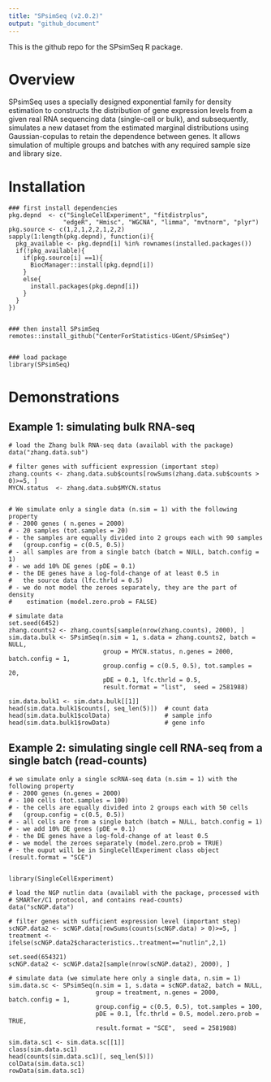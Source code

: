 ```yaml
---
title: "SPsimSeq (v2.0.2)"
output: "github_document"
---
```


This is the github repo for the SPsimSeq R package. 

# Overview
SPsimSeq uses a specially designed exponential family for density estimation to constructs the distribution of gene expression levels from a given real RNA sequencing data (single-cell or bulk), and subsequently, simulates a new dataset from the estimated marginal distributions using Gaussian-copulas to retain the dependence between genes. It allows simulation of multiple groups and batches with any required sample size and library size.




 
# Installation

```
### first install dependencies 
pkg.depnd  <- c("SingleCellExperiment", "fitdistrplus",  
               "edgeR", "Hmisc", "WGCNA", "limma", "mvtnorm", "plyr")
pkg.source <- c(1,2,1,2,2,1,2,2)
sapply(1:length(pkg.depnd), function(i){
  pkg_available <- pkg.depnd[i] %in% rownames(installed.packages())
  if(!pkg_available){ 
    if(pkg.source[i] ==1){
      BiocManager::install(pkg.depnd[i])
    }
    else{
      install.packages(pkg.depnd[i])
    } 
  }
}) 


### then install SPsimSeq
remotes::install_github("CenterForStatistics-UGent/SPsimSeq")


### load package
library(SPsimSeq) 
```
 
# Demonstrations
 
## Example 1: simulating bulk RNA-seq

``` 
# load the Zhang bulk RNA-seq data (availabl with the package) 
data("zhang.data.sub") 

# filter genes with sufficient expression (important step) 
zhang.counts <- zhang.data.sub$counts[rowSums(zhang.data.sub$counts > 0)>=5, ]  
MYCN.status  <- zhang.data.sub$MYCN.status 


# We simulate only a single data (n.sim = 1) with the following property
# - 2000 genes ( n.genes = 2000) 
# - 20 samples (tot.samples = 20) 
# - the samples are equally divided into 2 groups each with 90 samples 
#   (group.config = c(0.5, 0.5))
# - all samples are from a single batch (batch = NULL, batch.config = 1)
# - we add 10% DE genes (pDE = 0.1) 
# - the DE genes have a log-fold-change of at least 0.5 in 
#   the source data (lfc.thrld = 0.5)
# - we do not model the zeroes separately, they are the part of density 
#    estimation (model.zero.prob = FALSE)

# simulate data
set.seed(6452)
zhang.counts2 <- zhang.counts[sample(nrow(zhang.counts), 2000), ]
sim.data.bulk <- SPsimSeq(n.sim = 1, s.data = zhang.counts2, batch = NULL,
                          group = MYCN.status, n.genes = 2000, batch.config = 1,
                          group.config = c(0.5, 0.5), tot.samples = 20, 
                          pDE = 0.1, lfc.thrld = 0.5, 
                          result.format = "list",  seed = 2581988)

sim.data.bulk1 <- sim.data.bulk[[1]]                              
head(sim.data.bulk1$counts[, seq_len(5)])  # count data
head(sim.data.bulk1$colData)               # sample info
head(sim.data.bulk1$rowData)               # gene info
```


## Example 2: simulating single cell RNA-seq from a single batch (read-counts)

```
# we simulate only a single scRNA-seq data (n.sim = 1) with the following property
# - 2000 genes (n.genes = 2000) 
# - 100 cells (tot.samples = 100) 
# - the cells are equally divided into 2 groups each with 50 cells 
#   (group.config = c(0.5, 0.5))
# - all cells are from a single batch (batch = NULL, batch.config = 1)
# - we add 10% DE genes (pDE = 0.1) 
# - the DE genes have a log-fold-change of at least 0.5
# - we model the zeroes separately (model.zero.prob = TRUE)
# - the ouput will be in SingleCellExperiment class object (result.format = "SCE")


library(SingleCellExperiment)

# load the NGP nutlin data (availabl with the package, processed with 
# SMARTer/C1 protocol, and contains read-counts)
data("scNGP.data")

# filter genes with sufficient expression level (important step) 
scNGP.data2 <- scNGP.data[rowSums(counts(scNGP.data) > 0)>=5, ]  
treatment <- ifelse(scNGP.data2$characteristics..treatment=="nutlin",2,1)

set.seed(654321)
scNGP.data2 <- scNGP.data2[sample(nrow(scNGP.data2), 2000), ]

# simulate data (we simulate here only a single data, n.sim = 1)
sim.data.sc <- SPsimSeq(n.sim = 1, s.data = scNGP.data2, batch = NULL,
                        group = treatment, n.genes = 2000, batch.config = 1,
                        group.config = c(0.5, 0.5), tot.samples = 100, 
                        pDE = 0.1, lfc.thrld = 0.5, model.zero.prob = TRUE,
                        result.format = "SCE",  seed = 2581988)

sim.data.sc1 <- sim.data.sc[[1]]
class(sim.data.sc1)
head(counts(sim.data.sc1)[, seq_len(5)])
colData(sim.data.sc1)
rowData(sim.data.sc1)
```

